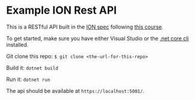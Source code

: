 # Example ION Rest API

This is a RESTful API built in the [ION spec](https://ionspec.org/) following [this course](https://www.lynda.com/ASP-NET-Core-MVC-tutorials/Building-Securing-RESTful-APIs-ASP-NET-Core/753926-2.html).

To get started, make sure you have either Visual Studio or the [.net core cli](https://docs.microsoft.com/en-us/dotnet/core/tools/?tabs=netcore2x) installed.

Git clone this repo: `$ git clone <the-url-for-this-repo>`

Build it: `dotnet build`

Run it: `dotnet run`

The api should be available at `https://localhost:5001/`.

